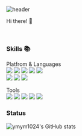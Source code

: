 
![header](https://capsule-render.vercel.app/api?type=waving&color=gradient&height=150&section=header&text=&fontAlign=70)

Hi there! 👋


<br>

### Skills 📚

Platfrom & Languages<br>
<img src="https://img.shields.io/badge/Kotlin-7F52FF?style=flat-square&logo=Kotlin&logoColor=white"/> <img src="https://img.shields.io/badge/Java-007396.svg?style=flat-square&logo=Java&logoColor=white"/> <img src="https://img.shields.io/badge/Javascript-ffb13b?style=flat-square&logo=javascript&logoColor=white"/> <img src="https://img.shields.io/badge/C-A8B9CC?style=flat-square&logo=C&logoColor=white"/> <img src="https://img.shields.io/badge/Python-3766AB?style=flat-square&logo=Python&logoColor=white"/><br>
<img src="https://img.shields.io/badge/Android-3DDC84?style=flat-square&logo=Android&logoColor=white"/> <img src="https://img.shields.io/badge/Node.js-339933?style=flat-square&logo=Node.js&logoColor=white"/></a> <img src="https://img.shields.io/badge/React-61DAFB?style=flat-square&logo=React&logoColor=black"/><br>
 

Tools<br>
<img src="https://img.shields.io/badge/Firebase-FFCA28?style=flat-square&logo=Firebase&logoColor=black"/> <img src="https://img.shields.io/badge/Git-F05032?style=flat-square&logo=Git&logoColor=white"/> <img src="https://img.shields.io/badge/Express-000000?style=flat-square&logo=Express&logoColor=white"/> <img src="https://img.shields.io/badge/Mysql-4479A1?style=flat-square&logo=MySql&logoColor=white"/> <img src="https://img.shields.io/badge/AWS-232F3E?style=flat-square&logo=AmazonAWS&logoColor=white"/>

### Status
![ymym1024's GitHub stats](https://github-readme-stats.vercel.app/api?username=ymym1024&show_icons=true&theme=tokyonight)
